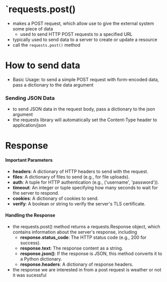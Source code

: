 # `requests.post()
- makes a POST request, which allow use to give the external system some piece of data
    - used to send HTTP POST requests to a specified URL
- typically used to send data to a server to create or update a resource
- call the `requests.post()` method

# How to send data
- Basic Usage: to send a simple POST request with form-encoded data, pass a dictionary to the data argument

### Sending JSON Data
- to send JSON data in the request body, pass a dictionary to the json argument
- the requests library will automatically set the Content-Type header to application/json


# Response


#### Important Parameters
- **headers**: A dictionary of HTTP headers to send with the request.
- **files**: A dictionary of files to send (e.g., for file uploads).
- **auth**: A tuple for HTTP authentication (e.g., ('username', 'password')).
- **timeout**: An integer or tuple specifying how many seconds to wait for the server to respond.
- **cookies**: A dictionary of cookies to send.
- **verify**: A boolean or string to verify the server's TLS certificate. 


#### Handling the Response
- the requests.post() method returns a requests.Response object, which contains information about the server's response, including
    - **response.status_code**: The HTTP status code (e.g., 200 for success).
    - **response.text**: The response content as a string.
    - **response.json()**: If the response is JSON, this method converts it to a Python dictionary.
    - **response.headers**: A dictionary of response headers.
- the response we are interested in from a post request is weather or not it was sucessful